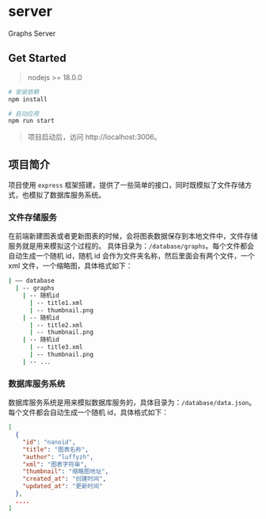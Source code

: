 # server

Graphs Server

## Get Started

> nodejs >= 18.0.0

```bash
# 安装依赖
npm install

# 启动应用
npm run start
```

> 项目启动后，访问 http://localhost:3006。

## 项目简介

项目使用 `express` 框架搭建，提供了一些简单的接口，同时既模拟了文件存储方式，也模拟了数据库服务系统。

### 文件存储服务

在前端新建图表或者更新图表的时候，会将图表数据保存到本地文件中，文件存储服务就是用来模拟这个过程的。
具体目录为：`/database/graphs`。每个文件都会自动生成一个随机 id，随机 id 会作为文件夹名称，然后里面会有两个文件，一个 xml 文件，一个缩略图，具体格式如下：

```bash
| —— database
  | -- graphs
    | -- 随机id
      | -- title1.xml
      | -- thumbnail.png
    | -- 随机id
      | -- title2.xml
      | -- thumbnail.png
    | -- 随机id
      | -- title3.xml
      | -- thumbnail.png
    | -- ...
```

### 数据库服务系统

数据库服务系统是用来模拟数据库服务的，具体目录为：`/database/data.json`。每个文件都会自动生成一个随机 id，具体格式如下：

```json
[
  {
    "id": "nanoid",
    "title": "图表名称",
    "author": "luffyzh",
    "xml": "图表字符串",
    "thumbnail": "缩略图地址",
    "created_at": "创建时间",
    "updated_at": "更新时间"
  },
  ....
]
```
